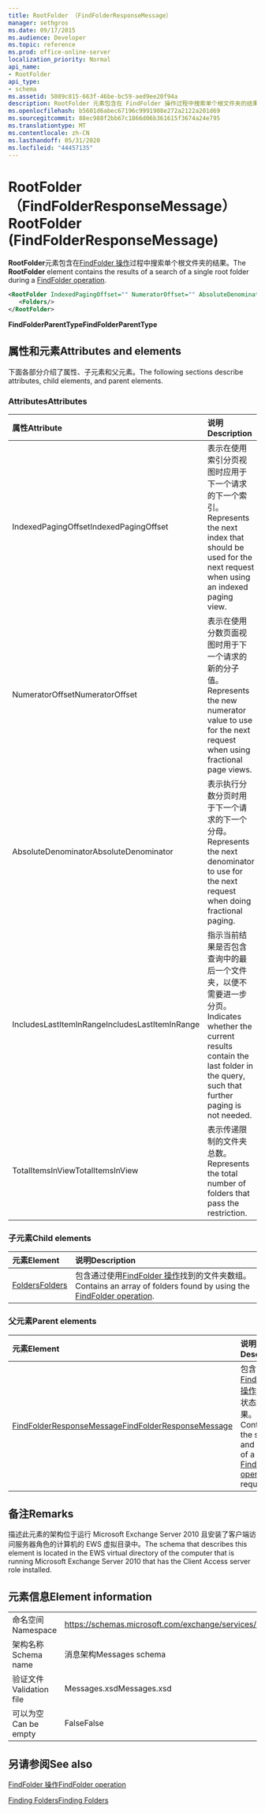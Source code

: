 ```yaml
---
title: RootFolder （FindFolderResponseMessage）
manager: sethgros
ms.date: 09/17/2015
ms.audience: Developer
ms.topic: reference
ms.prod: office-online-server
localization_priority: Normal
api_name:
- RootFolder
api_type:
- schema
ms.assetid: 5089c815-663f-46be-bc59-aed9ee20f94a
description: RootFolder 元素包含在 FindFolder 操作过程中搜索单个根文件夹的结果。
ms.openlocfilehash: b5601d6abec67196c9991908e272a2122a201d69
ms.sourcegitcommit: 88ec988f2bb67c1866d06b361615f3674a24e795
ms.translationtype: MT
ms.contentlocale: zh-CN
ms.lasthandoff: 05/31/2020
ms.locfileid: "44457135"
---
```

# <a name="rootfolder-findfolderresponsemessage"></a><span data-ttu-id="1915b-103">RootFolder （FindFolderResponseMessage）</span><span class="sxs-lookup"><span data-stu-id="1915b-103">RootFolder (FindFolderResponseMessage)</span></span>

<span data-ttu-id="1915b-104">**RootFolder**元素包含在[FindFolder 操作](findfolder-operation.md)过程中搜索单个根文件夹的结果。</span><span class="sxs-lookup"><span data-stu-id="1915b-104">The **RootFolder** element contains the results of a search of a single root folder during a [FindFolder operation](findfolder-operation.md).</span></span>
  
```xml
<RootFolder IndexedPagingOffset="" NumeratorOffset="" AbsoluteDenominator="" IncludesLastItemInRange="" TotalItemsInView="">
   <Folders/>
</RootFolder>
```

 <span data-ttu-id="1915b-105">**FindFolderParentType**</span><span class="sxs-lookup"><span data-stu-id="1915b-105">**FindFolderParentType**</span></span>
## <a name="attributes-and-elements"></a><span data-ttu-id="1915b-106">属性和元素</span><span class="sxs-lookup"><span data-stu-id="1915b-106">Attributes and elements</span></span>

<span data-ttu-id="1915b-107">下面各部分介绍了属性、子元素和父元素。</span><span class="sxs-lookup"><span data-stu-id="1915b-107">The following sections describe attributes, child elements, and parent elements.</span></span>
  
### <a name="attributes"></a><span data-ttu-id="1915b-108">Attributes</span><span class="sxs-lookup"><span data-stu-id="1915b-108">Attributes</span></span>

|<span data-ttu-id="1915b-109">**属性**</span><span class="sxs-lookup"><span data-stu-id="1915b-109">**Attribute**</span></span>|<span data-ttu-id="1915b-110">**说明**</span><span class="sxs-lookup"><span data-stu-id="1915b-110">**Description**</span></span>|
|:-----|:-----|
|<span data-ttu-id="1915b-111">IndexedPagingOffset</span><span class="sxs-lookup"><span data-stu-id="1915b-111">IndexedPagingOffset</span></span>  <br/> |<span data-ttu-id="1915b-112">表示在使用索引分页视图时应用于下一个请求的下一个索引。</span><span class="sxs-lookup"><span data-stu-id="1915b-112">Represents the next index that should be used for the next request when using an indexed paging view.</span></span>  <br/> |
|<span data-ttu-id="1915b-113">NumeratorOffset</span><span class="sxs-lookup"><span data-stu-id="1915b-113">NumeratorOffset</span></span>  <br/> |<span data-ttu-id="1915b-114">表示在使用分数页面视图时用于下一个请求的新的分子值。</span><span class="sxs-lookup"><span data-stu-id="1915b-114">Represents the new numerator value to use for the next request when using fractional page views.</span></span>  <br/> |
|<span data-ttu-id="1915b-115">AbsoluteDenominator</span><span class="sxs-lookup"><span data-stu-id="1915b-115">AbsoluteDenominator</span></span>  <br/> |<span data-ttu-id="1915b-116">表示执行分数分页时用于下一个请求的下一个分母。</span><span class="sxs-lookup"><span data-stu-id="1915b-116">Represents the next denominator to use for the next request when doing fractional paging.</span></span>  <br/> |
|<span data-ttu-id="1915b-117">IncludesLastItemInRange</span><span class="sxs-lookup"><span data-stu-id="1915b-117">IncludesLastItemInRange</span></span>  <br/> |<span data-ttu-id="1915b-118">指示当前结果是否包含查询中的最后一个文件夹，以便不需要进一步分页。</span><span class="sxs-lookup"><span data-stu-id="1915b-118">Indicates whether the current results contain the last folder in the query, such that further paging is not needed.</span></span>  <br/> |
|<span data-ttu-id="1915b-119">TotalItemsInView</span><span class="sxs-lookup"><span data-stu-id="1915b-119">TotalItemsInView</span></span>  <br/> |<span data-ttu-id="1915b-120">表示传递限制的文件夹总数。</span><span class="sxs-lookup"><span data-stu-id="1915b-120">Represents the total number of folders that pass the restriction.</span></span>  <br/> |
   
### <a name="child-elements"></a><span data-ttu-id="1915b-121">子元素</span><span class="sxs-lookup"><span data-stu-id="1915b-121">Child elements</span></span>

|<span data-ttu-id="1915b-122">**元素**</span><span class="sxs-lookup"><span data-stu-id="1915b-122">**Element**</span></span>|<span data-ttu-id="1915b-123">**说明**</span><span class="sxs-lookup"><span data-stu-id="1915b-123">**Description**</span></span>|
|:-----|:-----|
|[<span data-ttu-id="1915b-124">Folders</span><span class="sxs-lookup"><span data-stu-id="1915b-124">Folders</span></span>](folders-ex15websvcsotherref.md) <br/> |<span data-ttu-id="1915b-125">包含通过使用[FindFolder 操作](findfolder-operation.md)找到的文件夹数组。</span><span class="sxs-lookup"><span data-stu-id="1915b-125">Contains an array of folders found by using the [FindFolder operation](findfolder-operation.md).</span></span>  <br/> |
   
### <a name="parent-elements"></a><span data-ttu-id="1915b-126">父元素</span><span class="sxs-lookup"><span data-stu-id="1915b-126">Parent elements</span></span>

|<span data-ttu-id="1915b-127">**元素**</span><span class="sxs-lookup"><span data-stu-id="1915b-127">**Element**</span></span>|<span data-ttu-id="1915b-128">**说明**</span><span class="sxs-lookup"><span data-stu-id="1915b-128">**Description**</span></span>|
|:-----|:-----|
|[<span data-ttu-id="1915b-129">FindFolderResponseMessage</span><span class="sxs-lookup"><span data-stu-id="1915b-129">FindFolderResponseMessage</span></span>](findfolderresponsemessage.md) <br/> |<span data-ttu-id="1915b-130">包含[FindFolder 操作](findfolder-operation.md)请求的状态和结果。</span><span class="sxs-lookup"><span data-stu-id="1915b-130">Contains the status and result of a [FindFolder operation](findfolder-operation.md) request.</span></span>  <br/> |
   
## <a name="remarks"></a><span data-ttu-id="1915b-131">备注</span><span class="sxs-lookup"><span data-stu-id="1915b-131">Remarks</span></span>

<span data-ttu-id="1915b-132">描述此元素的架构位于运行 Microsoft Exchange Server 2010 且安装了客户端访问服务器角色的计算机的 EWS 虚拟目录中。</span><span class="sxs-lookup"><span data-stu-id="1915b-132">The schema that describes this element is located in the EWS virtual directory of the computer that is running Microsoft Exchange Server 2010 that has the Client Access server role installed.</span></span>
  
## <a name="element-information"></a><span data-ttu-id="1915b-133">元素信息</span><span class="sxs-lookup"><span data-stu-id="1915b-133">Element information</span></span>

|||
|:-----|:-----|
|<span data-ttu-id="1915b-134">命名空间</span><span class="sxs-lookup"><span data-stu-id="1915b-134">Namespace</span></span>  <br/> |https://schemas.microsoft.com/exchange/services/2006/messages  <br/> |
|<span data-ttu-id="1915b-135">架构名称</span><span class="sxs-lookup"><span data-stu-id="1915b-135">Schema name</span></span>  <br/> |<span data-ttu-id="1915b-136">消息架构</span><span class="sxs-lookup"><span data-stu-id="1915b-136">Messages schema</span></span>  <br/> |
|<span data-ttu-id="1915b-137">验证文件</span><span class="sxs-lookup"><span data-stu-id="1915b-137">Validation file</span></span>  <br/> |<span data-ttu-id="1915b-138">Messages.xsd</span><span class="sxs-lookup"><span data-stu-id="1915b-138">Messages.xsd</span></span>  <br/> |
|<span data-ttu-id="1915b-139">可以为空</span><span class="sxs-lookup"><span data-stu-id="1915b-139">Can be empty</span></span>  <br/> |<span data-ttu-id="1915b-140">False</span><span class="sxs-lookup"><span data-stu-id="1915b-140">False</span></span>  <br/> |
   
## <a name="see-also"></a><span data-ttu-id="1915b-141">另请参阅</span><span class="sxs-lookup"><span data-stu-id="1915b-141">See also</span></span>



[<span data-ttu-id="1915b-142">FindFolder 操作</span><span class="sxs-lookup"><span data-stu-id="1915b-142">FindFolder operation</span></span>](findfolder-operation.md)


[<span data-ttu-id="1915b-143">Finding Folders</span><span class="sxs-lookup"><span data-stu-id="1915b-143">Finding Folders</span></span>](https://msdn.microsoft.com/library/9124d868-017a-43f0-b915-5c0082cacec9%28Office.15%29.aspx)

